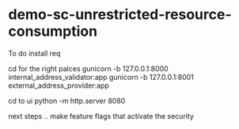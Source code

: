# demo-sc-unrestricted-resource-consumption
To do
install req 

cd for the right palces
gunicorn -b 127.0.0.1:8000 internal_address_validator:app
gunicorn -b 127.0.0.1:8001 external_address_provider:app

cd to ui
python -m http.server 8080

next steps .. make feature flags that activate the security 